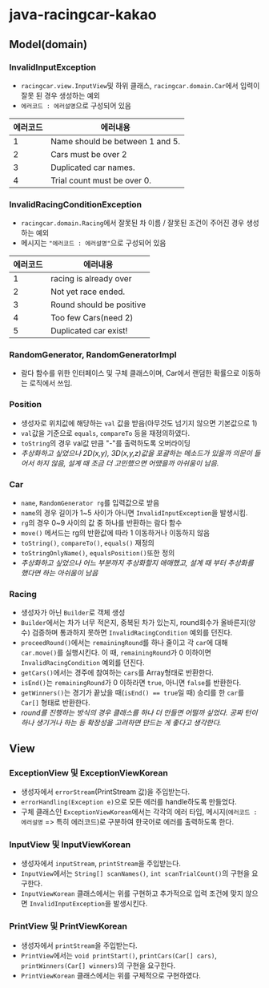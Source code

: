 # java-racingcar-kakao
## Model(domain)

### InvalidInputException
* `racingcar.view.InputView`및 하위 클래스, `racingcar.domain.Car`에서 입력이 잘못 된 경우 생성하는 예외
* `에러코드 : 에러설명`으로 구성되어 있음


|에러코드|에러내용|
|------|---|
|1|Name should be between 1 and 5.|
|2|Cars must be over 2|
|3|Duplicated car names.|
|4|Trial count must be over 0.|



### InvalidRacingConditionException
* `racingcar.domain.Racing`에서 잘못된 차 이름 / 잘못된 조건이 주어진 경우 생성하는 예외
* 메시지는 `"에러코드 : 에러설명"`으로 구성되어 있음

|에러코드|에러내용|
|------|---|
|1|racing is already over|
|2|Not yet race ended.|
|3|Round should be positive|
|4|Too few Cars(need 2)|
|5|Duplicated car exist!|




### RandomGenerator, RandomGeneratorImpl
* 람다 함수를 위한 인터페이스 및 구체 클래스이며, Car에서 랜덤한 확률으로 이동하는 로직에서 쓰임.


### Position
* 생성자로 위치값에 해당하는 `val` 값을 받음(아무것도 넘기지 않으면 기본값으로 1)
* `val`값을 기준으로 `equals`, `compareTo` 등을 재정의하였다.
* `toString`의 경우 val값 만큼 "-"를 출력하도록 오버라이딩
* _추상화하고 싶었으나 2D(x,y), 3D(x,y,z)값을 포괄하는 메소드가 있을까 의문이 들어서 하지 않음, 설계 때 조금 더 고민했으면 어땠을까 아쉬움이 남음._

### Car
* `name`, `RandomGenerator rg`를 입력값으로 받음
* `name`의 경우 길이가 1~5 사이가 아니면 `InvalidInputException`을 발생시킴.
* `rg`의 경우 0~9 사이의 값 중 하나를 반환하는 람다 함수
* `move()` 메서드는 rg의 반환값에 따라 1 이동하거나 이동하지 않음
* `toString()`, `compareTo()`, `equals()` 재정의
* `toStringOnlyName()`, `equalsPosition()`또한 정의
* _추상화하고 싶었으나 어느 부분까지 추상화할지 애매했고, 설계 때 부터 추상화를 했다면 하는 아쉬움이 남음_

### Racing
* 생성자가 아닌 `Builder`로 객체 생성
* `Builder`에서는 차가 너무 적은지, 중복된 차가 있는지, round회수가 올바른지(양수) 검증하며 통과하지 못하면 `InvalidRacingCondition` 예외를 던진다.
* `proceedRound()`에서는 `remainingRound`를 하나 줄이고 각 `car`에 대해 `car.move()`를 실행시킨다. 이 때, `remainingRound`가 0 이하이면 `InvalidRacingCondition` 예외를 던진다.
* `getCars()`에서는 경주에 참여하는 `cars`를 Array형태로 반환한다.
* `isEnd()`는 `remainingRound`가 0 이하라면 `true`, 아니면 `false`를 반환한다.
* `getWinners()`는 경기가 끝났을 때(`isEnd() == true`일 때) 승리를 한 `car`를 `Car[]` 형태로 반환한다.
* _round를 진행하는 방식의 경우 클래스를 하나 더 만들면 어떨까 싶었다. 공짜 턴이 하나 생기거나 하는 등 확장성을 고려하면 만드는 게 좋다고 생각한다._

## View

### ExceptionView 및 ExceptionViewKorean
* 생성자에서 `errorStream`(PrintStream 값)을 주입받는다.
* `errorHandling(Exception e)`으로 모든 에러를 handle하도록 만들었다.
* 구체 클래스인 `ExceptionViewKorean`에서는 각각의 에러 타입, 메시지(`에러코드 : 에러설명` => 특히 에러코드)로 구분하여 한국어로 에러를 출력하도록 한다.

### InputView 및 InputViewKorean
* 생성자에서 `inputStream`, `printStream`을 주입받는다.
* `InputView`에서는 `String[] scanNames()`, `int scanTrialCount()`의 구현을 요구한다.
* `InputViewKorean` 클래스에서는 위를 구현하고 추가적으로 입력 조건에 맞지 않으면 `InvalidInputException`을 발생시킨다.

### PrintView 및 PrintViewKorean
* 생성자에서 `printStream`을 주입받는다.
* `PrintView`에서는 `void printStart()`, `printCars(Car[] cars)`, `printWinners(Car[] winners)`의 구현을 요구한다.
* `PrintViewKorean` 클래스에서는 위를 구체적으로 구현하였다.
